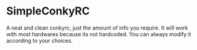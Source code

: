 # SimpleConkyRC

A neat and clean conkyrc, just the amount of info you require. It will work with most hardwares because its not hardcoded. You can always modify it according to your choices.
